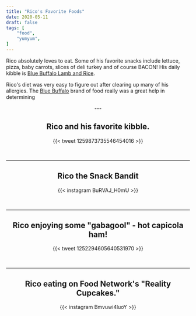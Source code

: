 ```yaml
---
title: "Rico's Favorite Foods"
date: 2020-05-11
draft: false
tags: [
    "food",
    "yumyum",
]
---
```


Rico absolutely loves to eat.  Some of his favorite snacks include lettuce, pizza, baby carrots, slices of deli turkey and of course BACON!  His daily kibble is [Blue Buffalo Lamb and Rice](https://bluebuffalo.com/dry-dog-food/life-protection-formula/lamb-brown-rice-recipe/).  

Rico's diet was very easy to figure out after clearing up many of his allergies.  The [Blue Buffalo](https://bluebuffalo.com/) brand of food really was a great help in determining 



<center>
<!--more-->
---

## Rico and his favorite kibble.

{{< tweet 1259873735546454016 >}}

<br>

---

## Rico the Snack Bandit

{{< instagram BuRVAJ_H0mU >}}

<br>

---

## Rico enjoying some "gabagool" - hot capicola ham!

{{< tweet 1252294605640531970 >}}

<br>

---

## Rico eating on Food Network's "Reality Cupcakes." 

{{< instagram Bmvuwi4luoY >}}
<center>
